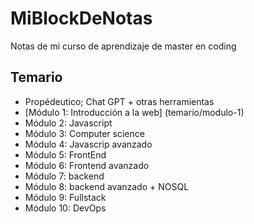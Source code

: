 # MiBlockDeNotas
Notas de mi curso de aprendizaje de master en coding

## Temario

* Propédeutico; Chat GPT + otras herramientas
* [Módulo 1: Introducción a la web] (temario/modulo-1)
* Módulo 2: Javascript
* Módulo 3: Computer science
* Módulo 4: Javascrip avanzado
* Módulo 5: FrontEnd
* Módulo 6: Frontend avanzado
* Módulo 7: backend
* Módulo 8: backend avanzado + NOSQL
* Módulo 9: Fullstack
* Módulo 10: DevOps

